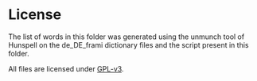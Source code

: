 # License

The list of words in this folder was generated using the unmunch tool of Hunspell on the de_DE_frami dictionary files
and the script present in this folder.

All files are licensed under [GPL-v3](https://www.gnu.org/licenses/gpl-3.0.en.html).
